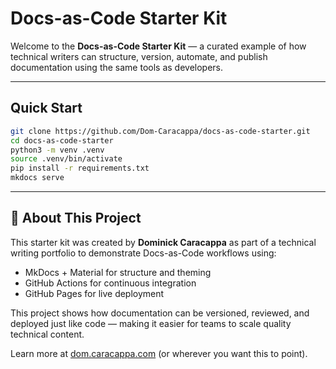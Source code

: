 # Docs-as-Code Starter Kit


Welcome to the **Docs-as-Code Starter Kit** — a curated example of how technical writers can structure, version, automate, and publish documentation using the same tools as developers.



---

## Quick Start

```bash
git clone https://github.com/Dom-Caracappa/docs-as-code-starter.git
cd docs-as-code-starter
python3 -m venv .venv
source .venv/bin/activate
pip install -r requirements.txt
mkdocs serve
```

---

## 👋 About This Project

This starter kit was created by **Dominick Caracappa** as part of a technical writing portfolio to demonstrate Docs-as-Code workflows using:

- MkDocs + Material for structure and theming
- GitHub Actions for continuous integration
- GitHub Pages for live deployment

This project shows how documentation can be versioned, reviewed, and deployed just like code — making it easier for teams to scale quality technical content.

Learn more at [dom.caracappa.com](https://dom.caracappa.com) (or wherever you want this to point).
